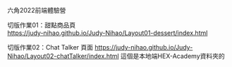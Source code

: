 六角2022前端體驗營

切版作業01：甜點商品頁  
https://judy-nihao.github.io/Judy-Nihao/Layout01-dessert/index.html

切版作業02：Chat Talker 頁面
https://judy-nihao.github.io/Judy-Nihao/Layout02-chatTalker/index.html
這個是本地端HEX-Academy資料夾的
